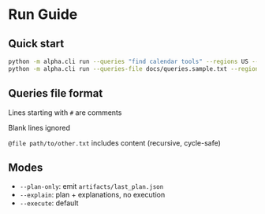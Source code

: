 # Run Guide

## Quick start

```bash
python -m alpha.cli run --queries "find calendar tools" --regions US --plan-only --seed 1234
python -m alpha.cli run --queries-file docs/queries.sample.txt --regions US EU --explain
```

## Queries file format

Lines starting with `#` are comments

Blank lines ignored

`@file path/to/other.txt` includes content (recursive, cycle-safe)

## Modes

- `--plan-only`: emit `artifacts/last_plan.json`
- `--explain`: plan + explanations, no execution
- `--execute`: default

